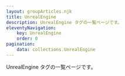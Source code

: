 ```yaml
---
layout: groupArticles.njk
title: UnrealEngine
description: UnrealEngine タグの一覧ページです。
eleventyNavigation:
    key: UnrealEngine
    order: 0
pagination:
    data: collections.UnrealEngine
---
```


UnrealEngine タグの一覧ページです。
